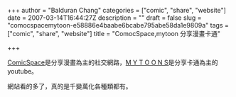 +++
author = "Balduran Chang"
categories = ["comic", "share", "website"]
date = 2007-03-14T16:44:27Z
description = ""
draft = false
slug = "comocspacemytoon-e58886e4baabe6bcabe795abe58da1e9809a"
tags = ["comic", "share", "website"]
title = "ComocSpace,mytoon 分享漫畫卡通"

+++


[ComicSpace](http://www.comicspace.com/ "ComicSpace - Welcome to ComicSpace")是分享漫畫為主的社交網路，[M Y T O O N S](http://www.mytoons.com/ "M Y T O O N S")是分享卡通為主的youtube。

網站看的多了，真的是千變萬化各種類都有。

